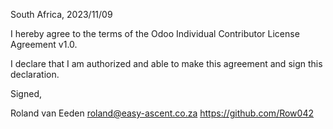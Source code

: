 South Africa, 2023/11/09

I hereby agree to the terms of the Odoo Individual Contributor License
Agreement v1.0.

I declare that I am authorized and able to make this agreement and sign this
declaration.

Signed,

Roland van Eeden roland@easy-ascent.co.za https://github.com/Row042
